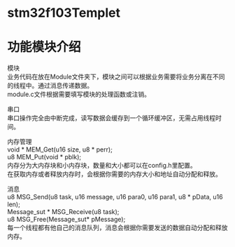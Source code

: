# stm32f103Templet

<h1>功能模块介绍</h1>

<p>模块
<br>业务代码在放在Module文件夹下，模块之间可以根据业务需要将业务分离在不同的线程中。通过消息传递数据。
<br>module.c文件根据需要填写模块的处理函数或注销。
</p>
<p>串口
<br>串口操作完全由中断完成，读写数据会缓存到一个循环缓冲区，无需占用线程时间。
</p>
<p>内存管理
<br>void * MEM_Get(u16 size, u8 * perr);
<br>u8 MEM_Put(void * pblk);
<br>内存分为大内存块和小内存块，数量和大小都可以在config.h里配置。
<br>在获取内存或者释放内存时，会根据你需要的内存大小和地址自动分配和释放。
</p>
<p>消息
<br>u8 MSG_Send(u8 task, u16 message, u16 para0, u16 para1, u8 * pData, u16 len);
<br>Message_sut * MSG_Receive(u8 task);
<br>u8 MSG_Free(Message_sut* pMessage);
<br>每一个线程都有他自己的消息队列，消息会根据你需要发送的数据自动分配和释放内存。
</p>
